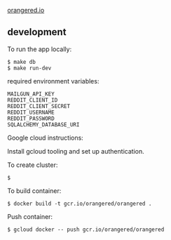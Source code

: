 <a href="https://orangered.io">orangered.io</a>

## development

To run the app locally:

    $ make db
    $ make run-dev


required environment variables:

    MAILGUN_API_KEY
    REDDIT_CLIENT_ID  
    REDDIT_CLIENT_SECRET  
    REDDIT_USERNAME  
    REDDIT_PASSWORD  
    SQLALCHEMY_DATABASE_URI


Google cloud instructions:

Install gcloud tooling and set up authentication.

To create cluster:

    $ 


To build container:

    $ docker build -t gcr.io/orangered/orangered .

Push container:

    $ gcloud docker -- push gcr.io/orangered/orangered
